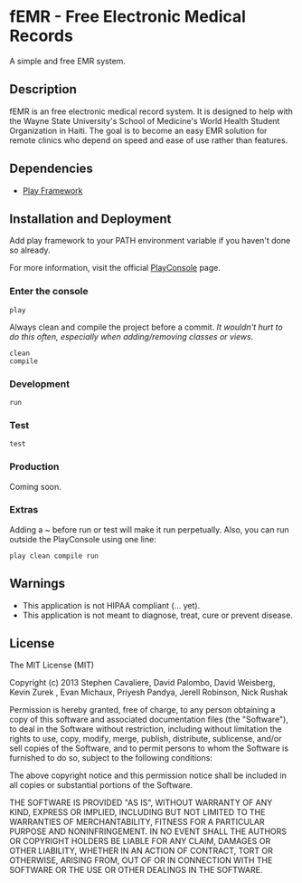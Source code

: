 # fEMR - Free Electronic Medical Records

A simple and free EMR system.

## Description

fEMR is an free electronic medical record system. It is designed to help with the Wayne State University's School of Medicine's World Health Student Organization in Haiti. The goal is to become an easy EMR solution for remote clinics who depend on speed and ease of use rather than features.

## Dependencies

* [Play Framework](http://www.playframework.com/)

## Installation and Deployment

Add play framework to your PATH environment variable if you haven't done so already.

For more information, visit the official [PlayConsole](http://www.playframework.com/documentation/2.1.x/PlayConsole) page.

### Enter the console
    play

Always clean and compile the project before a commit. *It wouldn't hurt to do this often, especially when adding/removing classes or views.*

    clean
    compile

### Development

    run

### Test

    test

### Production

Coming soon.

### Extras

Adding a ~ before run or test will make it run perpetually. Also, you can run outside the PlayConsole using one line:

    play clean compile run

## Warnings

* This application is not HIPAA compliant (... yet).
* This application is not meant to diagnose, treat, cure or prevent disease.

## License

The MIT License (MIT)

Copyright (c) 2013 Stephen Cavaliere, David Palombo, David Weisberg, Kevin Zurek , Evan Michaux, Priyesh Pandya, Jerell Robinson, Nick Rushak

Permission is hereby granted, free of charge, to any person obtaining a copy of
this software and associated documentation files (the "Software"), to deal in
the Software without restriction, including without limitation the rights to
use, copy, modify, merge, publish, distribute, sublicense, and/or sell copies of
the Software, and to permit persons to whom the Software is furnished to do so,
subject to the following conditions:

The above copyright notice and this permission notice shall be included in all
copies or substantial portions of the Software.

THE SOFTWARE IS PROVIDED "AS IS", WITHOUT WARRANTY OF ANY KIND, EXPRESS OR
IMPLIED, INCLUDING BUT NOT LIMITED TO THE WARRANTIES OF MERCHANTABILITY, FITNESS
FOR A PARTICULAR PURPOSE AND NONINFRINGEMENT. IN NO EVENT SHALL THE AUTHORS OR
COPYRIGHT HOLDERS BE LIABLE FOR ANY CLAIM, DAMAGES OR OTHER LIABILITY, WHETHER
IN AN ACTION OF CONTRACT, TORT OR OTHERWISE, ARISING FROM, OUT OF OR IN
CONNECTION WITH THE SOFTWARE OR THE USE OR OTHER DEALINGS IN THE SOFTWARE.
